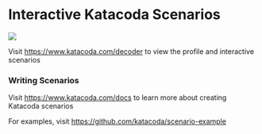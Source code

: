 # Interactive Katacoda Scenarios

[![](http://shields.katacoda.com/katacoda/decoder/count.svg)](https://www.katacoda.com/decoder "Get your profile on Katacoda.com")

Visit https://www.katacoda.com/decoder to view the profile and interactive scenarios

### Writing Scenarios
Visit https://www.katacoda.com/docs to learn more about creating Katacoda scenarios

For examples, visit https://github.com/katacoda/scenario-example
